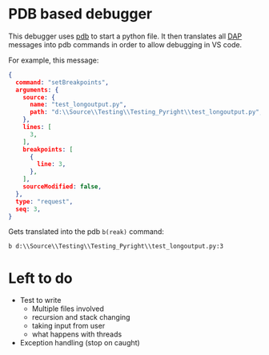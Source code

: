 # PDB based debugger

This debugger uses [pdb](https://docs.python.org/3/library/pdb.html) to start a python file. It then translates all [DAP](https://microsoft.github.io/debug-adapter-protocol/overview) messages into pdb commands in order to allow debugging in VS code.

For example, this message:

```json
{
  command: "setBreakpoints",
  arguments: {
    source: {
      name: "test_longoutput.py",
      path: "d:\\Source\\Testing\\Testing_Pyright\\test_longoutput.py",
    },
    lines: [
      3,
    ],
    breakpoints: [
      {
        line: 3,
      },
    ],
    sourceModified: false,
  },
  type: "request",
  seq: 3,
}
```

Gets translated into the pdb `b(reak)` command:

```
b d:\\Source\\Testing\\Testing_Pyright\\test_longoutput.py:3
```

# Left to do
- Test to write
  - Multiple files involved
  - recursion and stack changing
  - taking input from user
  - what happens with threads
- Exception handling (stop on caught)